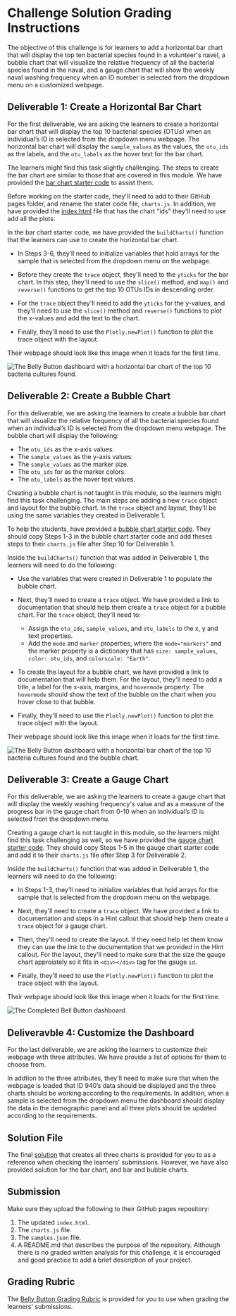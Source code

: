 # Challenge Solution Grading Instructions

The objective of this challenge is for learners to add a horizontal bar chart that will display the top ten bacterial species found in a volunteer's navel, a bubble chart that will visualize the relative frequency of all the bacterial species found in the naval, and a gauge chart that will show the weekly naval washing frequency when an ID number is selected from the dropdown menu on a customized webpage.

## Deliverable 1: Create a Horizontal Bar Chart
For the first deliverable, we are asking the learners to create a horizontal bar chart that will display the top 10 bacterial species (OTUs) when an individual’s ID is selected from the dropdown menu webpage.  The horizontal bar chart will display the `sample_values` as the values, the `otu_ids` as the labels, and the `otu_labels` as the hover text for the bar chart.  

The learners might find this task slightly challenging. The steps to create the bar chart are similar to those that are covered in this module. We have provided the [bar chart starter code](../Resources/BellyButton_bar_chart_starter_code.js) to assist them.  

Before working on the starter code, they'll need to add to their GitHub pages folder, and rename the stater code file, `charts.js`. In addition, we have provided the [index.html](../Resources/index.html) file that has the chart "ids" they'll need to use add all the plots.

In the bar chart starter code, we have provided the `buildCharts()` function that the learners can use to create the horizontal bar chart. 

  * In Steps 3-6, they’ll need to initialize variables that hold arrays for the sample that is selected from the dropdown menu on the webpage.
  
  * Before they create the `trace` object, they'll need to the `yticks` for the bar chart. In this step, they'll need to use the `slice()` method, and `map()` and `reverse()` functions to get the top 10 OTUs IDs in descending order.

  * For the `trace` object they'll need to add the `yticks` for the y-values, and they'll need to use the `slice()` method and `reverse()` functions to plot the x-values and add the text to the chart.

  * Finally, they'll need to use the `Plotly.newPlot()` function to plot the trace object with the layout.


Their webpage should look like this image when it loads for the first time. 

![The Belly Button dashboard with a horizontal bar chart of the top 10 bacteria cultures found.](../images/bar_chart.png)

## Deliverable 2: Create a Bubble Chart 
For this deliverable, we are asking the learners to create a bubble bar chart that will visualize the relative frequency of all the bacterial species found when an individual’s ID is selected from the dropdown menu webpage.  The bubble chart will display the following:
* The `otu_ids` as the x-axis values.
* The `sample_values` as the y-axis values. 
* The `sample_values` as the marker size.
* The `otu_ids` for as the marker colors.
* The `otu_labels` as the hover text values.

Creating a bubble chart is not taught in this module, so the learners might find this task challenging.  The main steps are adding a new `trace` object and layout for the bubble chart. In the `trace` object and layout, they'll be using the same variables they created in Deliverable 1. 

To help the students, have provided a [bubble chart starter code](../Resources/BellyButton_bubble_chart_starter_code.js). They should copy Steps 1-3 in the bubble chart starter code and add theses steps to their `charts.js` file after Step 10 for Deliverable 1.

Inside the `buildCharts()` function that was added in Deliverable 1, the learners will need to do the following:

  * Use the variables that were created in Deliverable 1 to populate the bubble chart.

  * Next, they'll need to create a `trace` object. We have provided a link to documentation that should help them create a `trace` object for a bubble chart. For the `trace` object, they'll need to:
    * Assign the `otu_ids`, `sample_values`, and `otu_labels` to the x, y and text properties. 
    * Add the `mode` and `marker` properties, where the `mode="markers"` and the marker property is a dictionary that has `size: sample_values`, `color: otu_ids`, and `colorscale: "Earth"`.

  * To create the layout for a bubble chart, we have provided a link to documentation that will help them. For the layout, they'll need to add a title, a label for the x-axis, margins, and `hovermode` property. The `hovermode` should show the text of the bubble on the chart when you hover close to that bubble. 

  * Finally, they'll need to use the `Plotly.newPlot()` function to plot the trace object with the layout.

Their webpage should look like this image when it loads for the first time. 

![The Belly Button dashboard with a horizontal bar chart  of the top 10 bacteria cultures found and the bubble chart.](../images/bar_bubble_charts.png)

## Deliverable 3: Create a Gauge Chart 
For this deliverable, we are asking the learners to create a gauge chart that will display the weekly washing frequency's value and as a measure of the progress bar in the gauge chart from 0-10 when an individual’s ID is selected from the dropdown menu.

Creating a gauge chart is not taught in this module, so the learners might find this task challenging as well, so we have provided the [gauge chart starter code](../Resources/BellyButton_gauge_starter_code.js). They should copy Steps 1-5 in the gauge chart starter code and add it to their `charts.js` file after Step 3 for Deliverable 2.

Inside the `buildCharts()` function that was added in Deliverable 1, the learners will need to do the following:

  * In Steps 1-3, they’ll need to initialize variables that hold arrays for the sample that is selected from the dropdown menu on the webpage.

  * Next, they'll need to create a `trace` object. We have provided a link to documentation and steps in a Hint callout that should help them create a `trace` object for a gauge chart. 

  * Then, they'll need to create the layout. If they need help let them know they can use the link to the documentation that we provided in the Hint callout. For the layout, they'll need to make sure that the size the gauge chart approiately so it fits in `<div></div>` tag for the gauge `id`.

  * Finally, they'll need to use the `Plotly.newPlot()` function to plot the trace object with the layout.

Their webpage should look like this image when it loads for the first time. 

![The Completed Bell Button dashboard.](../images/bar_bubble_gauge_charts.png)

## Deliveravble 4: Customize the Dashboard
For the last deliverable, we are asking the learners to customize their webpage with three attributes. We have provide a list of options for them to choose from.

In addtion to the three attributes, they'll need to make sure that when the webpage is loaded that ID 940’s data should be displayed and the three charts should be working according to the requirements. In addition, when a sample is selected from the dropdown menu the dashboard should display the data in the demographic panel and all three plots should be updated according to the requirements.

## Solution File

The final [solution](charts_solution.js) that creates all three charts is provided for you to as a reference when checking the learners' submissions. However, we have also provided solution for the bar chart, and bar and bubble charts. 

## Submission

Make sure they upload the following to their GitHub pages repository:

1. The updated `index.html`.
2. The `charts.js` file.
3. The `samples.json` file.
4. A README.md that describes the purpose of the repository.  Although there is no graded written analysis for this challenge, it is encouraged and good practice to add a brief description of your project.

## Grading Rubric

The [Belly Button Grading Rubric](../Resources/Module_12_Challenge_Grading_Rubric.pdf) is provided for you to use when grading the learners' submissions.
